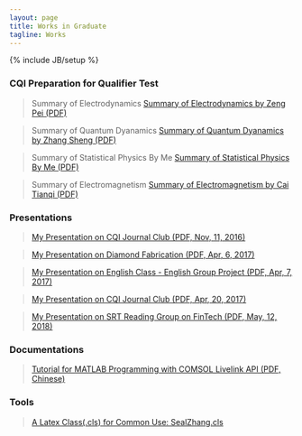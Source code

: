 ```yaml
---
layout: page
title: Works in Graduate
tagline: Works
---
```

{% include JB/setup %}

### CQI Preparation for Qualifier Test

> Summary of Electrodynamics
[Summary of Electrodynamics by Zeng Pei (PDF)](/assets/files/2016-09-02-electrodynamics.pdf)

> Summary of Quantum Dyanamics
[Summary of Quantum Dyanamics by Zhang Sheng (PDF)](/assets/files/2016-09-17-quantumdynamics.pdf)

> Summary of Statistical Physics By Me
[Summary of Statistical Physics By Me (PDF)](/assets/files/2016-09-17-statistical-physics.pdf)

> Summary of Electromagnetism
[Summary of Electromagnetism by Cai Tianqi (PDF)](/assets/files/2016-09-17-electromagnitism.pdf)

### Presentations

> [My Presentation on CQI Journal Club (PDF, Nov, 11, 2016)](/assets/files/2016-11-11-CQI-Journal-Club.pdf)

> [My Presentation on Diamond Fabrication (PDF, Apr, 6, 2017)](/assets/files/2017-04-07-Fabrication-of-SIL.pdf)

> [My Presentation on English Class - English Group Project (PDF, Apr, 7, 2017)](/assets/files/2017-04-07-English-Group.pdf)

> [My Presentation on CQI Journal Club (PDF, Apr, 20, 2017)](/assets/files/2017-04-21-JournalClub.pdf)

> [My Presentation on SRT Reading Group on FinTech (PDF, May, 12, 2018)](/assets/files/2018-05-12-SFM.pdf)

### Documentations

> [Tutorial for MATLAB Programming with COMSOL Livelink API (PDF, Chinese)](/assets/files/2016-11-05-MATLAB-with-COMSOL.pdf)

### Tools

> [A Latex Class(.cls) for Common Use: SealZhang.cls](/assets/files/2016-10-17-SealZhang.cls)